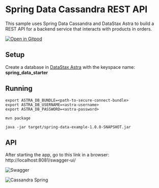 # Spring Data Cassandra REST API

This sample uses Spring Data Cassandra and DataStax Astra to build a REST API for a backend service that interacts with products in orders.

[![Open in Gitpod](https://gitpod.io/button/open-in-gitpod.svg)](https://gitpod.io/#https://github.com/DataStax-Examples/spring-data-starter)

## Setup

Create a database in [DataStax Astra](https://astra.datastax.com/) with the keyspace name: **spring_data_starter**

## Running

```
export ASTRA_DB_BUNDLE=<path-to-secure-connect-bundle>
export ASTRA_DB_USERNAME=<astra-username>
export ASTRA_DB_PASSWORD=<astra-password>
```

```
mvn package
```

```
java -jar target/spring-data-example-1.0.0-SNAPSHOT.jar
```


## API

After starting the app, go to this link in a browser: http://localhost:8081/swagger-ui/

![Swagger](https://github.com/DataStax-Examples/spring-data-starter/tree/master/doc/pics/spring-data-swagger-ui.png?raw=true)


![Cassandra Spring](https://github.com/DataStax-Examples/spring-data-starter/tree/master/doc/pics/cassandra-spring.png?raw=true)
